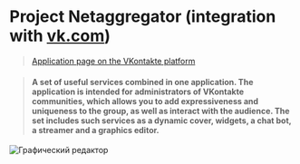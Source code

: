 # Project Netaggregator (integration with [vk.com](https://vk.com))

> [Application page on the VKontakte platform](https://vk.com/netaggregator)  

> #### A set of useful services combined in one application. The application is intended for administrators of VKontakte communities, which allows you to add expressiveness and uniqueness to the group, as well as interact with the audience. The set includes such services as a dynamic cover, widgets, a chat bot, a streamer and a graphics editor.  

![Графический редактор](var/www/netaggregator.ru/nuxt/static/img/editor.jpg)
